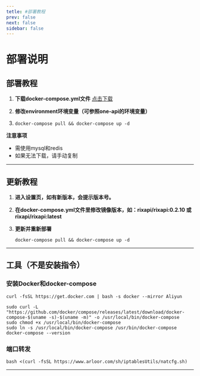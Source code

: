 ```yaml
---
tetle: #部署教程
prev: false
next: false
sidebar: false
---
```


# **部署说明**

## **部署教程**

1. **下载docker-compose.yml文件**
    [点击下载](https://internal-api-drive-stream.feishu.cn/space/api/box/stream/download/all/KB3JbAFxqolacqx643Ac6PbTn1g/?mount_node_token=YW9GdKOUXotOfcxmR6Dcw2GGnCg&mount_point=docx_file)

2. **修改environment环境变量（可参照one-api的环境变量）**

3. 
    ```
    docker-compose pull && docker-compose up -d
    ```

**注意事项**
   - 需使用mysql和redis
   - 如果无法下载，请手动复制

---

## **更新教程**

1. **进入设置页，如有新版本，会提示版本号。**

2. **在docker-compose.yml文件里修改镜像版本，如：rixapi/rixapi:0.2.10 或 rixapi/rixapi:latest**

3. **更新并重新部署**
    ```
    docker-compose pull && docker-compose up -d
    ```

---

## **工具（不是安装指令）**

### **安装Docker和docker-compose**

```
curl -fsSL https://get.docker.com | bash -s docker --mirror Aliyun
```
    
```
sudo curl -L "https://github.com/docker/compose/releases/latest/download/docker-compose-$(uname -s)-$(uname -m)" -o /usr/local/bin/docker-compose
sudo chmod +x /usr/local/bin/docker-compose
sudo ln -s /usr/local/bin/docker-compose /usr/bin/docker-compose
docker-compose --version
```

### **端口转发**

```
bash <(curl -fsSL https://www.arloor.com/sh/iptablesUtils/natcfg.sh)
```

---

